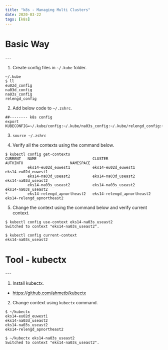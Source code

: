 ```yaml
---
title: "k8s - Managing Multi Clusters"
date: 2020-03-22
tags: [k8s]
---
```

<h1>Basic Way</h1>
---

1. Create config files in `~/.kube` folder.  
```
~/.kube  
$ ll
eu02d_config
na03d_config
na03s_config
relengd_config
```

2. Add below code to `~/.zshrc`.   
```
##-------- k8s config
export KUBECONFIG=~/.kube/config:~/.kube/na03s_config:~/.kube/relengd_config:~/.kube/eu02d_config:~/.kube/na03d_config:
```

3. `source ~/.zshrc`  

4. Verify all the contexts using the command below.   
```
$ kubectl config get-contexts
CURRENT   NAME                         CLUSTER                      AUTHINFO                     NAMESPACE
          eks14-eu02d_euwest1          eks14-eu02d_euwest1          eks14-eu02d_euwest1          
          eks14-na03d_useast2          eks14-na03d_useast2          eks14-na03d_useast2          
          eks14-na03s_useast2          eks14-na03s_useast2          eks14-na03s_useast2          
*         eks14-relengd_apnortheast2   eks14-relengd_apnortheast2   eks14-relengd_apnortheast2

```

5. Change the context using the command below and verify current context.    
```
$ kubectl config use-context eks14-na03s_useast2
Switched to context "eks14-na03s_useast2".

$ kubectl config current-context
eks14-na03s_useast2
```


<h1>Tool - kubectx</h1>
---

1. Install kubectx.  
- https://github.com/ahmetb/kubectx  

2. Change context using `kubectx` command.  
```
$ ~/kubectx
eks14-eu02d_euwest1
eks14-na03d_useast2
eks14-na03s_useast2
eks14-relengd_apnortheast2
 
$ ~/kubectx eks14-na03s_useast2
Switched to context "eks14-na03s_useast2".

```